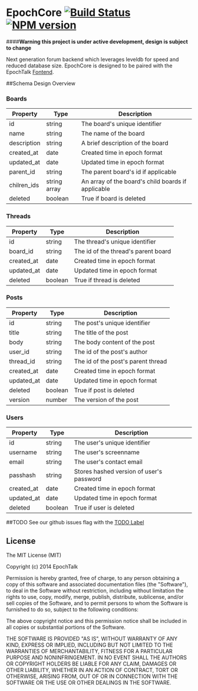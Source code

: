 # EpochCore [![Build Status](http://img.shields.io/travis/epochtalk/core.svg?style=flat)](https://travis-ci.org/epochtalk/core) [![NPM version](http://img.shields.io/npm/v/epochcore.svg?style=flat)](https://www.npmjs.org/package/epochcore)

####**Warning this project is under active development, design is subject to change**

Next generation forum backend which leverages leveldb for speed and reduced database size. EpochCore is designed to be paired with the EpochTalk [Fontend](https://github.com/epochtalk/frontend).

##Schema Design Overview
### Boards
| Property | Type | Description |
|----------|------|-------------|
| id  | string | The board's unique identifier |
| name | string | The name of the board |
| description | string | A brief description of the board |
| created_at | date | Created time in epoch format |
| updated_at | date | Updated time in epoch format |
| parent_id | string | The parent board's id if applicable |
| chilren_ids | string array | An array of the board's child boards if applicable |
| deleted | boolean | True if board is deleted |

### Threads
| Property | Type | Description |
|----------|------|-------------|
| id | string | The thread's unique identifier |
| board_id | string | The id of the thread's parent board |
| created_at | date | Created time in epoch format |
| updated_at | date | Updated time in epoch format |
| deleted | boolean | True if thread is deleted |

### Posts
| Property | Type | Description |
|----------|------|-------------|
| id | string | The post's unique identifier |
| title | string | The title of the post |
| body | string | The body content of the post |
| user_id | string | The id of the post's author |
| thread_id | string | The id of the post's parent thread |
| created_at | date | Created time in epoch format |
| updated_at | date | Updated time in epoch format |
| deleted | boolean | True if post is deleted |
| version | number | The version of the post |

### Users
| Property | Type | Description |
|----------|------|-------------|
| id | string | The user's unique identifier |
| username | string | The user's screenname |
| email | string | The user's contact email |
| passhash | string | Stores hashed version of user's password |
| created_at | date | Created time in epoch format |
| updated_at | date | Updated time in epoch format |
| deleted | boolean | True if user is deleted |


##TODO
See our github issues flag with the [TODO Label](https://github.com/epochtalk/core/issues?q=is%3Aopen+is%3Aissue+label%3ATODO)

## License
The MIT License (MIT)

Copyright (c) 2014 EpochTalk

Permission is hereby granted, free of charge, to any person obtaining a copy
of this software and associated documentation files (the "Software"), to deal
in the Software without restriction, including without limitation the rights
to use, copy, modify, merge, publish, distribute, sublicense, and/or sell
copies of the Software, and to permit persons to whom the Software is
furnished to do so, subject to the following conditions:

The above copyright notice and this permission notice shall be included in
all copies or substantial portions of the Software.

THE SOFTWARE IS PROVIDED "AS IS", WITHOUT WARRANTY OF ANY KIND, EXPRESS OR
IMPLIED, INCLUDING BUT NOT LIMITED TO THE WARRANTIES OF MERCHANTABILITY,
FITNESS FOR A PARTICULAR PURPOSE AND NONINFRINGEMENT. IN NO EVENT SHALL THE
AUTHORS OR COPYRIGHT HOLDERS BE LIABLE FOR ANY CLAIM, DAMAGES OR OTHER
LIABILITY, WHETHER IN AN ACTION OF CONTRACT, TORT OR OTHERWISE, ARISING FROM,
OUT OF OR IN CONNECTION WITH THE SOFTWARE OR THE USE OR OTHER DEALINGS IN
THE SOFTWARE.